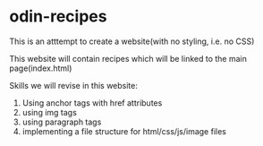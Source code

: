 # odin-recipes

This is an atttempt to create a website(with no styling, i.e. no CSS)

This website will contain recipes which will be linked to the main page(index.html)

Skills we will revise in this website:
1. Using anchor tags with href attributes
2. using img tags
3. using paragraph tags
4. implementing a file structure for html/css/js/image files

